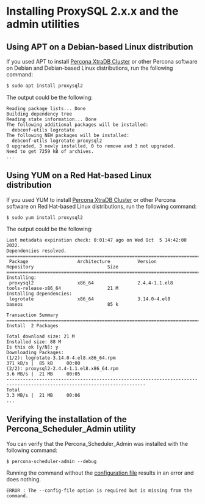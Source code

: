 # Installing ProxySQL 2.x.x and the admin utilities 

## Using APT on a Debian-based Linux distribution

If you used APT to install [Percona XtraDB Cluster](https://www.percona.com/doc/percona-xtradb-cluster/8.0/install/index.html)
or other Percona software on Debian and Debian-based Linux distributions, run the following command: 

```sh
$ sudo apt install proxysql2
```

The output could be the following:

```text
Reading package lists... Done
Building dependency tree
Reading state information... Done
The following additional packages will be installed:
  debconf-utils logrotate
The following NEW packages will be installed:
  debconf-utils logrotate proxysql2
0 upgraded, 3 newly installed, 0 to remove and 3 not upgraded.
Need to get 7259 kB of archives.
...
```

## Using YUM on a Red Hat-based Linux distribution

If you used YUM to install [Percona XtraDB Cluster](https://www.percona.com/doc/percona-xtradb-cluster/8.0/install/index.html)
or other Percona software on Red Hat-based Linux distributions, run the following command:

```shell
$ sudo yum install proxysql2
```

The output could be the following:

```text
Last metadata expiration check: 0:01:47 ago on Wed Oct  5 14:42:00 2022.
Dependencies resolved.
=========================================================================================================================
 Package                  Architecture          Version                        Repository                           Size
=========================================================================================================================
Installing:
 proxysql2                x86_64                2.4.4-1.1.el8                  tools-release-x86_64                 21 M
Installing dependencies:
 logrotate                x86_64                3.14.0-4.el8                   baseos                               85 k

Transaction Summary
=========================================================================================================================
Install  2 Packages

Total download size: 21 M
Installed size: 88 M
Is this ok [y/N]: y
Downloading Packages:
(1/2): logrotate-3.14.0-4.el8.x86_64.rpm                                                 371 kB/s |  85 kB     00:00
(2/2): proxysql2-2.4.4-1.1.el8.x86_64.rpm                                                3.6 MB/s |  21 MB     00:05
-------------------------------------------------------------------------------------------------------------------------
Total                                                                                    3.3 MB/s |  21 MB     00:06
...
```

## Verifying the installation of the Percona_Scheduler_Admin utility

You can verify that the Percona_Scheduler_Admin was installed with the following command:

```shell
$ percona-scheduler-admin --debug
```

Running the command without the [configuration file](/psa-config.md) results in an error and does nothing.

```text
ERROR : The --config-file option is required but is missing from the command.
```